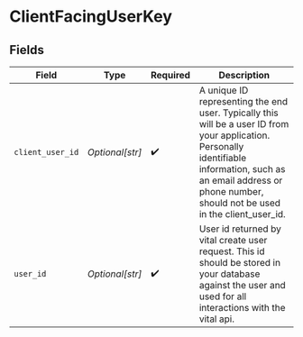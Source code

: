 # ClientFacingUserKey


## Fields

| Field                                                                                                                                                                                                                   | Type                                                                                                                                                                                                                    | Required                                                                                                                                                                                                                | Description                                                                                                                                                                                                             |
| ----------------------------------------------------------------------------------------------------------------------------------------------------------------------------------------------------------------------- | ----------------------------------------------------------------------------------------------------------------------------------------------------------------------------------------------------------------------- | ----------------------------------------------------------------------------------------------------------------------------------------------------------------------------------------------------------------------- | ----------------------------------------------------------------------------------------------------------------------------------------------------------------------------------------------------------------------- |
| `client_user_id`                                                                                                                                                                                                        | *Optional[str]*                                                                                                                                                                                                         | :heavy_check_mark:                                                                                                                                                                                                      | A unique ID representing the end user. Typically this will be a user ID from your application. Personally identifiable information, such as an email address or phone number, should not be used in the client_user_id. |
| `user_id`                                                                                                                                                                                                               | *Optional[str]*                                                                                                                                                                                                         | :heavy_check_mark:                                                                                                                                                                                                      | User id returned by vital create user request. This id should be stored in your database against the user and used for all interactions with the vital api.                                                             |